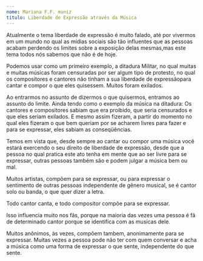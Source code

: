 ```yaml
---
nome: Mariana F.F. muniz
titulo: Liberdade de Expressão através da Música
---
```


Atualmente o tema liberdade de expressão é muito falado, até por vivermos em um mundo no qual as mídias sociais são tão influentes que as pessoas acabam perdendo os limites sobre a exposição delas mesmas,mas este tema todos nós sabemos que não é de hoje.

Podemos usar como um primeiro exemplo, a ditadura Militar, no qual muitas e muitas músicas foram censuradas por ser algum tipo de protesto, no qual os compositores e cantores não tinham a sua liberdade de expressãopara cantar e compor o que eles quisessem. Muitos foram exilados.

Ao entrarmos no assunto de dizermos o que quisermos, entramos ao assunto do limite. Ainda tendo como o exemplo da música na ditadura: Os cantores e compositores sabiam que era proibido, que seria censurados e que eles seriam exilados. E mesmo assim fizeram, a partir do momento no qual eles fizeram o que bem queriam por se acharem livres para fazer e para se expressar, eles sabiam as conseqüências.

Temos em vista que, desde sempre ao cantar ou compor uma música você estará exercendo o seu direito de liberdade de expressão, desde que a pessoa no qual pratica este ato tenha em mente que ao ser livre para se expressar, outras pessoas também são e podem julgar a música bem ou mal.

Muitos artistas, compõem para se expressar, ou para expressar o sentimento de outras pessoas independente de gênero musical, se é cantor solo ou banda, o que quer dizer a letra.

Todo cantor canta, e todo compositor compõe para se expressar.

Isso influencia muito nos fãs, porque na maioria das vezes uma pessoa é fã de determinado cantor porque se identifica com as musicas dele.

Muitos anônimos, às vezes, compõem tambem, anonimamente para se expressar. Muitas vezes a pessoa pode não ter com quem conversar e acha a música como uma forma de expressar o que sente, independente do que sente.


